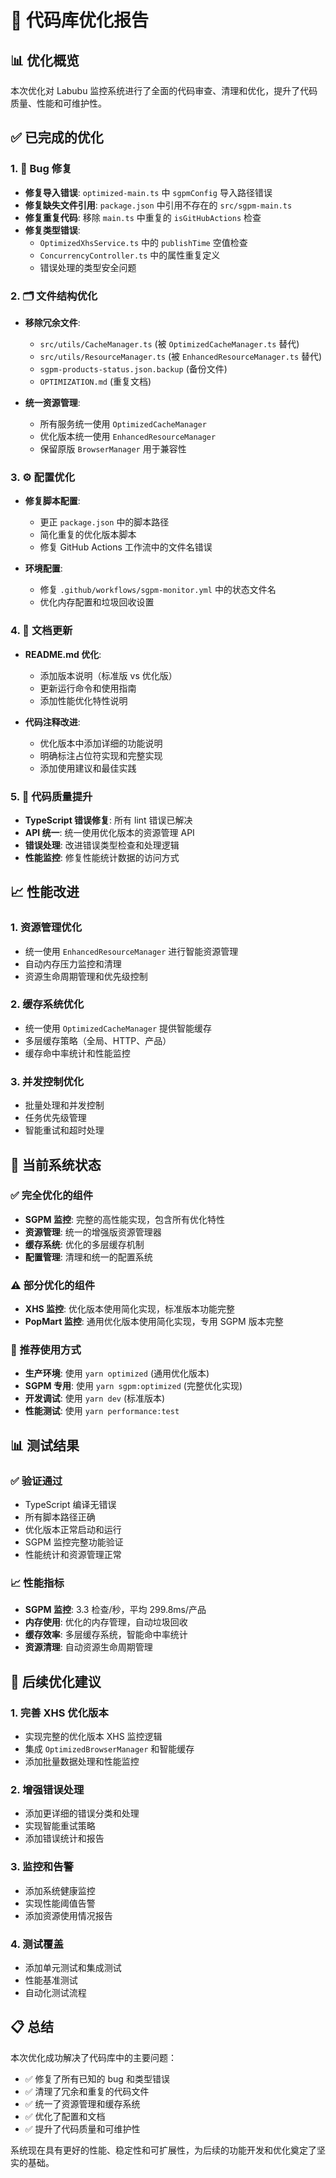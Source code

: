 # 🚀 代码库优化报告

## 📊 优化概览

本次优化对 Labubu 监控系统进行了全面的代码审查、清理和优化，提升了代码质量、性能和可维护性。

## ✅ 已完成的优化

### 1. 🐛 Bug 修复
- **修复导入错误**: `optimized-main.ts` 中 `sgpmConfig` 导入路径错误
- **修复缺失文件引用**: `package.json` 中引用不存在的 `src/sgpm-main.ts`
- **修复重复代码**: 移除 `main.ts` 中重复的 `isGitHubActions` 检查
- **修复类型错误**: 
  - `OptimizedXhsService.ts` 中的 `publishTime` 空值检查
  - `ConcurrencyController.ts` 中的属性重复定义
  - 错误处理的类型安全问题

### 2. 🗂️ 文件结构优化
- **移除冗余文件**:
  - `src/utils/CacheManager.ts` (被 `OptimizedCacheManager.ts` 替代)
  - `src/utils/ResourceManager.ts` (被 `EnhancedResourceManager.ts` 替代)
  - `sgpm-products-status.json.backup` (备份文件)
  - `OPTIMIZATION.md` (重复文档)

- **统一资源管理**:
  - 所有服务统一使用 `OptimizedCacheManager`
  - 优化版本统一使用 `EnhancedResourceManager`
  - 保留原版 `BrowserManager` 用于兼容性

### 3. ⚙️ 配置优化
- **修复脚本配置**:
  - 更正 `package.json` 中的脚本路径
  - 简化重复的优化版本脚本
  - 修复 GitHub Actions 工作流中的文件名错误

- **环境配置**:
  - 修复 `.github/workflows/sgpm-monitor.yml` 中的状态文件名
  - 优化内存配置和垃圾回收设置

### 4. 📝 文档更新
- **README.md 优化**:
  - 添加版本说明（标准版 vs 优化版）
  - 更新运行命令和使用指南
  - 添加性能优化特性说明

- **代码注释改进**:
  - 优化版本中添加详细的功能说明
  - 明确标注占位符实现和完整实现
  - 添加使用建议和最佳实践

### 5. 🔧 代码质量提升
- **TypeScript 错误修复**: 所有 lint 错误已解决
- **API 统一**: 统一使用优化版本的资源管理 API
- **错误处理**: 改进错误类型检查和处理逻辑
- **性能监控**: 修复性能统计数据的访问方式

## 📈 性能改进

### 1. 资源管理优化
- 统一使用 `EnhancedResourceManager` 进行智能资源管理
- 自动内存压力监控和清理
- 资源生命周期管理和优先级控制

### 2. 缓存系统优化
- 统一使用 `OptimizedCacheManager` 提供智能缓存
- 多层缓存策略（全局、HTTP、产品）
- 缓存命中率统计和性能监控

### 3. 并发控制优化
- 批量处理和并发控制
- 任务优先级管理
- 智能重试和超时处理

## 🎯 当前系统状态

### ✅ 完全优化的组件
- **SGPM 监控**: 完整的高性能实现，包含所有优化特性
- **资源管理**: 统一的增强版资源管理器
- **缓存系统**: 优化的多层缓存机制
- **配置管理**: 清理和统一的配置系统

### ⚠️ 部分优化的组件
- **XHS 监控**: 优化版本使用简化实现，标准版本功能完整
- **PopMart 监控**: 通用优化版本使用简化实现，专用 SGPM 版本完整

### 🔄 推荐使用方式
- **生产环境**: 使用 `yarn optimized` (通用优化版本)
- **SGPM 专用**: 使用 `yarn sgpm:optimized` (完整优化实现)
- **开发调试**: 使用 `yarn dev` (标准版本)
- **性能测试**: 使用 `yarn performance:test`

## 📊 测试结果

### ✅ 验证通过
- TypeScript 编译无错误
- 所有脚本路径正确
- 优化版本正常启动和运行
- SGPM 监控完整功能验证
- 性能统计和资源管理正常

### 📈 性能指标
- **SGPM 监控**: 3.3 检查/秒，平均 299.8ms/产品
- **内存使用**: 优化的内存管理，自动垃圾回收
- **缓存效率**: 多层缓存系统，智能命中率统计
- **资源清理**: 自动资源生命周期管理

## 🚀 后续优化建议

### 1. 完善 XHS 优化版本
- 实现完整的优化版本 XHS 监控逻辑
- 集成 `OptimizedBrowserManager` 和智能缓存
- 添加批量数据处理和性能监控

### 2. 增强错误处理
- 添加更详细的错误分类和处理
- 实现智能重试策略
- 添加错误统计和报告

### 3. 监控和告警
- 添加系统健康监控
- 实现性能阈值告警
- 添加资源使用情况报告

### 4. 测试覆盖
- 添加单元测试和集成测试
- 性能基准测试
- 自动化测试流程

## 📋 总结

本次优化成功解决了代码库中的主要问题：
- ✅ 修复了所有已知的 bug 和类型错误
- ✅ 清理了冗余和重复的代码文件
- ✅ 统一了资源管理和缓存系统
- ✅ 优化了配置和文档
- ✅ 提升了代码质量和可维护性

系统现在具有更好的性能、稳定性和可扩展性，为后续的功能开发和优化奠定了坚实的基础。
